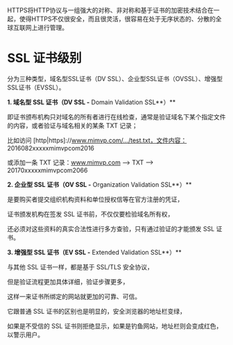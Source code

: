 HTTPS将HTTP协议与一组强大的对称、非对称和基于证书的加密技术结合在一起，使得HTTPS不仅很安全，而且很灵活，很容易在处于无序状态的、分散的全球互联网上进行管理。

# SSL 证书级别

分为三种类型，域名型SSL证书（DV SSL）、企业型SSL证书（OVSSL）、增强型SSL证书（EVSSL）。

**1. 域名型 SSL 证书（DV SSL -** Domain Validation SSL**）**

即证书颁布机构只对域名的所有者进行在线检查，通常是验证域名下某个指定文件的内容，或者验证与域名相关的某条 TXT 记录；

比如访问 [http|https]://www.mimvp.com/.../test.txt，文件内容： 2016082xxxxxmimvpcom2016

或添加一条 TXT 记录：www.mimvp.com –> TXT –> 20170xxxxxmimvpcom2066

**2. 企业型 SSL 证书（OV SSL -** Organization Validation SSL**）**

是要购买者提交组织机构资料和单位授权信等在官方注册的凭证，

证书颁发机构在签发 SSL 证书前，不仅仅要检验域名所有权，

还必须对这些资料的真实合法性进行多方查验，只有通过验证的才能颁发 SSL 证书。

**3. 增强型 SSL 证书（EV SSL -** Extended Validation SSL**）**

与其他 SSL 证书一样，都是基于 SSL/TLS 安全协议，

但是验证流程更加具体详细，验证步骤更多，

这样一来证书所绑定的网站就更加的可靠、可信。

它跟普通 SSL 证书的区别也是明显的，安全浏览器的地址栏变绿，

如果是不受信的 SSL 证书则拒绝显示，如果是钓鱼网站，地址栏则会变成红色，以警示用户。






























